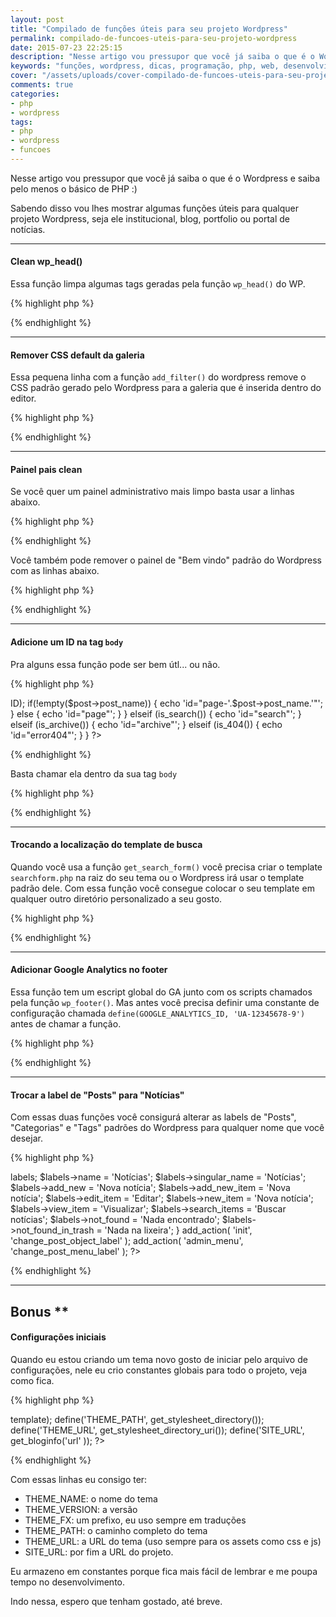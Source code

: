 ```yaml
---
layout: post
title: "Compilado de funções úteis para seu projeto Wordpress"
permalink: compilado-de-funcoes-uteis-para-seu-projeto-wordpress
date: 2015-07-23 22:25:15
description: "Nesse artigo vou pressupor que você já saiba o que é o Wordpress e saiba pelo menos o básico de PHP"
keywords: "funções, wordpress, dicas, programação, php, web, desenvolvimento"
cover: "/assets/uploads/cover-compilado-de-funcoes-uteis-para-seu-projeto-wordpress.jpg"
comments: true
categories:
- php
- wordpress
tags:
- php
- wordpress
- funcoes
---
```


Nesse artigo vou pressupor que você já saiba o que é o Wordpress e saiba pelo menos o básico de PHP :)

Sabendo disso vou lhes mostrar algumas funções úteis para qualquer projeto Wordpress, seja ele institucional, blog, portfolio ou portal de notícias.

***

#### Clean wp_head()

Essa função limpa algumas tags geradas pela função `wp_head()` do WP.

{% highlight php %}
<?php
function head_cleanup() {
  remove_action('wp_head', 'feed_links_extra', 3); // Category feeds.
  remove_action('wp_head', 'feed_links', 2); // Post and comment feeds.
  remove_action('wp_head', 'rsd_link'); // EditURI link.
  remove_action('wp_head', 'wlwmanifest_link'); // Windows live writer.
  remove_action('wp_head', 'index_rel_link'); // Index link.
  remove_action('wp_head', 'parent_post_rel_link', 10, 0); // Previous link.
  remove_action('wp_head', 'start_post_rel_link', 10, 0); // Start link.
  remove_action('wp_head', 'adjacent_posts_rel_link_wp_head', 10, 0); // Links for adjacent posts.
  remove_action('wp_head', 'wp_generator'); // WP version.
}

add_action('init', 'head_cleanup');
?>
{% endhighlight %}

***

#### Remover CSS default da galeria

Essa pequena linha com a função `add_filter()` do wordpress remove o CSS padrão gerado pelo Wordpress para a galeria que é inserida dentro do editor.

{% highlight php %}
<?php
/**
 * Remove injected CSS from gallery.
 */
add_filter('use_default_gallery_style', '__return_false');
?>
{% endhighlight %}

***

#### Painel pais clean

Se você quer um painel administrativo mais limpo basta usar a linhas abaixo.

{% highlight php %}
<?php
/**
 * Remove widgets dashboard.
 */
function admin_remove_dashboard_widgets() {
  remove_meta_box('dashboard_right_now', 'dashboard', 'normal');
  remove_meta_box('dashboard_recent_comments', 'dashboard', 'normal');
  remove_meta_box('dashboard_quick_press', 'dashboard', 'side');
  remove_meta_box('dashboard_incoming_links', 'dashboard', 'normal');
  remove_meta_box('dashboard_plugins', 'dashboard', 'normal');
  remove_meta_box('dashboard_primary', 'dashboard', 'side');
  remove_meta_box('dashboard_secondary', 'dashboard', 'side');
  remove_meta_box('dashboard_recent_drafts', 'dashboard', 'side');

  // Yoast's SEO Plugin Widget
  remove_meta_box('yoast_db_widget', 'dashboard', 'normal');
}

add_action('wp_dashboard_setup', 'admin_remove_dashboard_widgets');
?>
{% endhighlight %}

Você também pode remover o painel de "Bem vindo" padrão do Wordpress com as linhas abaixo.

{% highlight php %}
<?php
/**
 * Remove Welcome Panel.
 */
remove_action('welcome_panel', 'wp_welcome_panel');
?>
{% endhighlight %}

***

#### Adicione um ID na tag `body`

Pra alguns essa função pode ser bem útl... ou não.

{% highlight php %}
<?php
/**
 * The body ID
 */
function add_body_id() {
  global $post;

  if (is_home()) {
    echo 'id="home"';
  } elseif (is_single()) {
    echo 'id="single"';
  } elseif (is_page()) {

    $post = get_post($post->ID);
    if(!empty($post->post_name)) {
      echo 'id="page-'.$post->post_name.'"';
    } else {
      echo 'id="page"';
    }

  } elseif (is_search()) {
    echo 'id="search"';
  } elseif (is_archive()) {
    echo 'id="archive"';
  } elseif (is_404()) {
    echo 'id="error404"';
  }
}
?>
{% endhighlight %}

Basta chamar ela dentro da sua tag `body`

{% highlight php %}
<body id="<?php add_body_id() ?>">
{% endhighlight %}

***

#### Trocando a localização do template de busca

Quando você usa a função `get_search_form()` você precisa criar o template `searchform.php` na raiz do seu tema ou o Wordpress irá usar o template padrão dele. Com essa função você consegue colocar o seu template em qualquer outro diretório personalizado a seu gosto.

{% highlight php %}
<?php
/*
 * change get_search_form
 * */
function my_custom_get_search_form() {
  $form = '';
  locate_template('/templates/searchform.php', true, false);
  return $form;
}
add_filter('get_search_form', 'my_custom_get_search_form');
?>
{% endhighlight %}

***

#### Adicionar Google Analytics no footer

Essa função tem um escript global do GA junto com os scripts chamados pela função `wp_footer()`. Mas antes você precisa definir uma constante de configuração chamada `define(GOOGLE_ANALYTICS_ID, 'UA-12345678-9')` antes de chamar a função.

{% highlight php %}
<?php
/**
 * Script for Google Analytics on wp_footer
 */
function add_google_analytics() {
?>
<script type="text/javascript">
  var _gaq = _gaq || [];
  _gaq.push(['_setAccount', '<?php echo GOOGLE_ANALYTICS_ID ?>']);
  _gaq.push(['_trackPageview']);

  (function() {
    var ga = document.createElement('script'); ga.type = 'text/javascript'; ga.async = true;
    ga.src = ('https:' == document.location.protocol ? 'https://ssl' : 'http://www') + '.google-analytics.com/ga.js';
    var s = document.getElementsByTagName('script')[0]; s.parentNode.insertBefore(ga, s);
  })();
</script>
<?php
}

if (defined('GOOGLE_ANALYTICS_ID')) {
  add_action('wp_footer', 'add_google_analytics', 20);
}
?>
{% endhighlight %}

***

#### Trocar a label de "Posts" para "Notícias"

Com essas duas funções você consigurá alterar as labels de "Posts", "Categorias" e "Tags" padrões do Wordpress para qualquer nome que você desejar.

{% highlight php %}
<?php
/**
 * Change blog labels "Posts" to "Notícias"
 **/
function change_post_menu_label() {
  global $menu;
  global $submenu;
  $menu[5][0]                 = 'Notícias';
  $submenu['edit.php'][5][0]  = 'Notícias';
  $submenu['edit.php'][10][0] = 'Nova notícia';
  // $submenu['edit.php'][15][0] = 'Status'; # alterar label de Categoria
  // $submenu['edit.php'][16][0] = 'Labels'; # alterar label de Tags
  echo '';
}

function change_post_object_label() {
  global $wp_post_types;
  $labels = &$wp_post_types['post']->labels;

  $labels->name               = 'Notícias';
  $labels->singular_name      = 'Notícias';
  $labels->add_new            = 'Nova notícia';
  $labels->add_new_item       = 'Nova notícia';
  $labels->edit_item          = 'Editar';
  $labels->new_item           = 'Nova notícia';
  $labels->view_item          = 'Visualizar';
  $labels->search_items       = 'Buscar notícias';
  $labels->not_found          = 'Nada encontrado';
  $labels->not_found_in_trash = 'Nada na lixeira';
}

add_action( 'init', 'change_post_object_label' );
add_action( 'admin_menu', 'change_post_menu_label' );
?>
{% endhighlight %}


***

## Bonus **

#### Configurações iniciais

Quando eu estou criando um tema novo gosto de iniciar pelo arquivo de configurações, nele eu crio constantes globais para todo o projeto, veja como fica.

{% highlight php %}
<?php
/**
 *  Definitions
 */
$the_theme = wp_get_theme();
define('THEME_NAME', $the_theme['Name']);
define('THEME_VERSION', $the_theme['Version']);
define('THEME_FX', $the_theme->template);
define('THEME_PATH', get_stylesheet_directory());
define('THEME_URL', get_stylesheet_directory_uri());
define('SITE_URL', get_bloginfo('url' ));
?>
{% endhighlight %}

Com essas linhas eu consigo ter:

  - THEME_NAME: o nome do tema
  - THEME_VERSION: a versão
  - THEME_FX: um prefixo, eu uso sempre em traduções
  - THEME_PATH: o caminho completo do tema
  - THEME_URL: a URL do tema (uso sempre para os assets como css e js)
  - SITE_URL: por fim a URL do projeto.

Eu armazeno em constantes porque fica mais fácil de lembrar e me poupa tempo no desenvolvimento.

Indo nessa, espero que tenham gostado, até breve.
